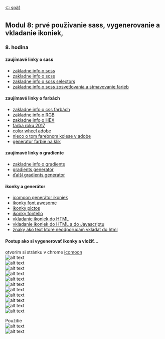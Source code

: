 [&#129188; späť](../../README.md)</br>

## Modul 8: prvé používanie sass, vygenerovanie a vkladanie ikoniek,

### 8. hodina

#### zaujímavé linky o sass
- [zakladne info o scss](http://sass-lang.com/documentation/file.SASS_REFERENCE.html)</br>
- [zakladne info o scss](https://www.creativebloq.com/web-design/what-is-sass-111517618)</br>
- [zakladne info o scss selectors](https://css-tricks.com/snippets/sass/caching-current-selector-sass/)</br>
- [zakladne info o scss zosvetlovania a stmavovanie farieb](https://robots.thoughtbot.com/controlling-color-with-sass-color-functions)</br>


#### zaujímavé linky o farbách
- [zakladne info o css farbách](https://www.w3schools.com/css/css3_colors.asp)</br>
- [zakladne info o RGB](https://www.w3schools.com/colors/colors_rgb.asp)</br>
- [zakladne info o HEX](https://www.w3schools.com/colors/colors_hexadecimal.asp)</br>
- [farba roku 2017](https://www.pantone.com/color-of-the-year-2017)</br>
- [color wheel adobe](https://color.adobe.com/create/color-wheel)</br>
- [nieco o tom farebnom kolese v adobe](https://www.w3schools.com/colors/colors_wheels.asp)</br>
- [generator farbie na klik](https://color.hailpixel.com)</br>

#### zaujímavé linky o gradiente
- [zakladne info o gradients](https://www.w3schools.com/css/css3_gradients.asp)</br>
- [gradients generator](http://www.css3factory.com/linear-gradients)</br>
- [ďalší gradients generator](http://www.colorzilla.com/gradient-editor/)</br>

#### ikonky a generátor
- [icomoon generátor ikoniek](https://icomoon.io)</br>
- [ikonky font awesome](http://fontawesome.io/icons)</br>
- [ikonky pictos](http://pictos.cc/)</br>
- [ikonky fontello](http://fontello.com/)</br>
- [vkladanie ikoniek do HTML](https://dev.w3.org/html5/html-author/charref)</br>
- [vkladanie ikoniek do HTML a do Javascriptu](https://unicode-table.com/en)</br>
- [znaky ako text ktore neodporucam vkladat do html](https://www.copypastecharacter.com/symbols)</br>

#### Postup ako si vygenerovať ikonky a vložiť...</br>
otvorím si stránku v chrome [icomoon](https://icomoon.io)</br>
![alt text](images/1.png)</br>
![alt text](images/2.png)</br>
![alt text](images/3.png)</br>
![alt text](images/4.png)</br>
![alt text](images/5.png)</br>
![alt text](images/6.png)</br>
![alt text](images/7.png)</br>
![alt text](images/8.png)</br>
![alt text](images/9.png)</br>
![alt text](images/10.png)</br>
![alt text](images/11.png)</br>

Použitie</br>
![alt text](images/12.png)</br>
![alt text](images/13.png)</br>


<!-- #### Homework/Domáca úloha</br>
skúste si vygenerovať ikonky a vložiť do stránky podľa návodu -->
